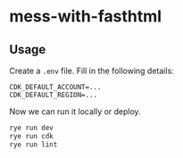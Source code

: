 # mess-with-fasthtml

## Usage

Create a `.env` file. Fill in the following details:

```
CDK_DEFAULT_ACCOUNT=...
CDK_DEFAULT_REGION=...
```

Now we can run it locally or deploy.

```bash
rye run dev
rye run cdk
rye run lint
```
